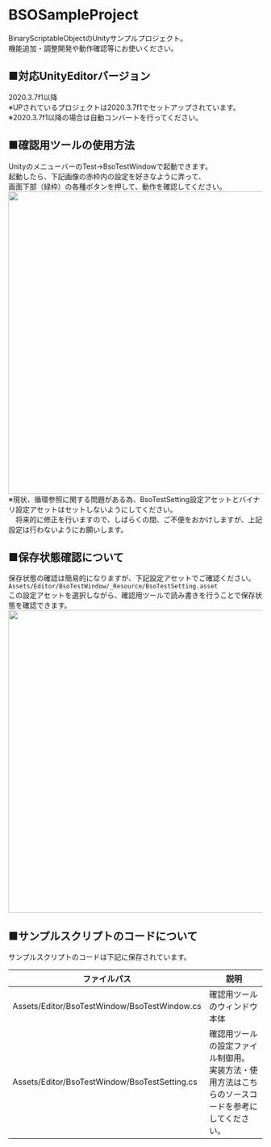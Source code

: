 # BSOSampleProject
BinaryScriptableObjectのUnityサンプルプロジェクト。  
機能追加・調整開発や動作確認等にお使いください。

## ■対応UnityEditorバージョン
2020.3.7f1以降  
※UPされているプロジェクトは2020.3.7f1でセットアップされています。  
※2020.3.7f1以降の場合は自動コンバートを行ってください。

## ■確認用ツールの使用方法
UnityのメニューバーのTest→BsoTestWindowで起動できます。  
起動したら、下記画像の赤枠内の設定を好きなように弄って、  
画面下部（緑枠）の各種ボタンを押して、動作を確認してください。  
<img width="600" src="https://raw.githubusercontent.com/YumaEdwards/BSOSampleProject/feature/UpdateReadme/DocumentAssets/HowToUse/img_20231004_00.png">  
※現状、循環参照に関する問題がある為、BsoTestSetting設定アセットとバイナリ設定アセットはセットしないようにしてください。  
　将来的に修正を行いますので、しばらくの間、ご不便をおかけしますが、上記設定は行わないようにお願いします。

## ■保存状態確認について
保存状態の確認は簡易的になりますが、下記設定アセットでご確認ください。  
`Assets/Editor/BsoTestWindow/_Resource/BsoTestSetting.asset`  
この設定アセットを選択しながら、確認用ツールで読み書きを行うことで保存状態を確認できます。  
<img width="600" src="https://raw.githubusercontent.com/YumaEdwards/BSOSampleProject/feature/UpdateReadme/DocumentAssets/HowToUse/img_20231004_01.png">  

## ■サンプルスクリプトのコードについて
サンプルスクリプトのコードは下記に保存されています。  
<table>
  <thead>
    <tr>
      <th>ファイルパス</th>
      <th>説明</th>
    </tr>
  </thead>
  <tr>
    <td>Assets/Editor/BsoTestWindow/BsoTestWindow.cs</td>
    <td>確認用ツールのウィンドウ本体</td>
  </tr>
  <tr>
    <td>Assets/Editor/BsoTestWindow/BsoTestSetting.cs</td>
    <td>確認用ツールの設定ファイル制御用。<br />実装方法・使用方法はこちらのソースコードを参考にしてください。</td>
  </tr>
</table>
